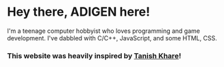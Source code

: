 # Hey there, ADIGEN here!

I'm a teenage computer hobbyist who loves programming and game development. I've dabbled with C/C++, JavaScript, and some HTML, CSS.

### This website was heavily inspired by [Tanish Khare](javascript:parent.open('https://github.com/Tanish2002'))!
